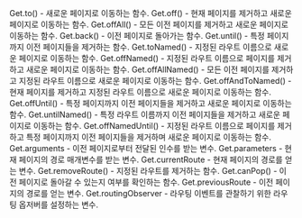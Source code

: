 Get.to() - 새로운 페이지로 이동하는 함수.
Get.off() - 현재 페이지를 제거하고 새로운 페이지로 이동하는 함수.
Get.offAll() - 모든 이전 페이지를 제거하고 새로운 페이지로 이동하는 함수.
Get.back() - 이전 페이지로 돌아가는 함수.
Get.until() - 특정 페이지까지 이전 페이지들을 제거하는 함수.
Get.toNamed() - 지정된 라우트 이름으로 새로운 페이지로 이동하는 함수.
Get.offNamed() - 지정된 라우트 이름으로 페이지를 제거하고 새로운 페이지로 이동하는 함수.
Get.offAllNamed() - 모든 이전 페이지를 제거하고 지정된 라우트 이름으로 새로운 페이지로 이동하는 함수.
Get.offAndToNamed() - 현재 페이지를 제거하고 지정된 라우트 이름으로 새로운 페이지로 이동하는 함수.
Get.offUntil() - 특정 페이지까지 이전 페이지들을 제거하고 새로운 페이지로 이동하는 함수.
Get.untilNamed() - 특정 라우트 이름까지 이전 페이지들을 제거하고 새로운 페이지로 이동하는 함수.
Get.offNamedUntil() - 지정된 라우트 이름으로 페이지를 제거하고 특정 페이지까지 이전 페이지들을 제거하며 새로운 페이지로 이동하는 함수.
Get.arguments - 이전 페이지로부터 전달된 인수를 받는 변수.
Get.parameters - 현재 페이지의 경로 매개변수를 받는 변수.
Get.currentRoute - 현재 페이지의 경로를 얻는 변수.
Get.removeRoute() - 지정된 라우트를 제거하는 함수.
Get.canPop() - 이전 페이지로 돌아갈 수 있는지 여부를 확인하는 함수.
Get.previousRoute - 이전 페이지의 경로를 얻는 변수.
Get.routingObserver - 라우팅 이벤트를 관찰하기 위한 라우팅 옵저버를 설정하는 변수.